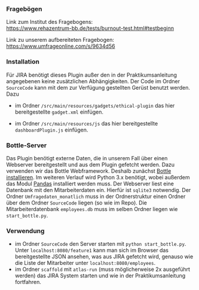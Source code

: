 ### Fragebögen
Link zum Institut des Fragebogens:  
https://www.rehazentrum-bb.de/tests/burnout-test.html#testbeginn

Link zu unserem aufbereiteten Fragebogen:  
https://www.umfrageonline.com/s/9634d56

### Installation

Für JIRA benötigt dieses Plugin außer den in der Praktikumsanleitung angegebenen keine zusätzlichen Abhängigkeiten. Der Code im Ordner `SourceCode` kann mit dem zur Verfügung gestellten Gerüst benutzt werden. Dazu 

- im Ordner `/src/main/resources/gadgets/ethical-plugin` das hier bereitgestellte `gadget.xml` einfügen.

- im Ordner `/src/main/resources/js` das hier bereitgestellte `dashboardPlugin.js` einfügen.


### Bottle-Server

Das Plugin benötigt externe Daten, die in unserem Fall über einen Webserver bereitgestellt und aus dem Plugin gefetcht werden. Dazu verwenden wir das Bottle Webframework. Deshalb zunächst [Bottle installieren](https://bottlepy.org/docs/dev/tutorial.html#installation "Bottle-Homepage"). Im weiteren Verlauf wird Python 3.x benötigt, wobei außerdem das Modul [Pandas](https://pandas.pydata.org/) installiert werden muss. Der Webserver liest eine Datenbank mit den Mitarbeiterdaten ein. Hierfür ist `sqlite3` notwendig.
Der Ordner `Umfragedaten_monatlich` muss in der Ordnerstruktur einen Ordner über dem Ordner `SourceCode` liegen (so wie im Repo). Die Mitarbeiterdatenbank `employees.db` muss im selben Ordner liegen wie ` start_bottle.py`.

### Verwendung

- im Ordner `SourceCode` den Server starten mit `python start_bottle.py`. Unter `localhost:8080/feature1` kann man sich im Browser das bereitgestellte JSON ansehen, was aus JIRA gefetcht wird, genauso wie die Liste der Mitarbeiter unter `localhost:8080/employees`.
- im Ordner `scaffold` mit `atlas-run` (muss möglicherweise 2x ausgeführt werden) das JIRA System starten und wie in der Praktikumsanleitung fortfahren.

